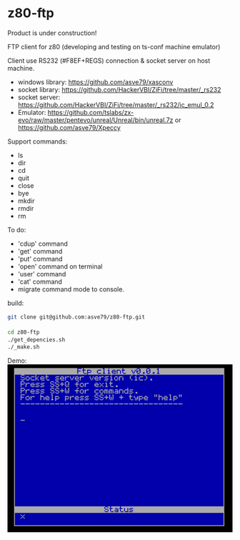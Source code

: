 # z80-ftp

Product is under construction!

FTP client for z80 (developing and testing on ts-conf machine emulator)

Client use RS232 (#F8EF+REGS) connection & socket server on host machine.

* windows library: https://github.com/asve79/xasconv
* socket library: https://github.com/HackerVBI/ZiFi/tree/master/_rs232
* socket server: https://github.com/HackerVBI/ZiFi/tree/master/_rs232/ic_emul_0.2
* Emulator: https://github.com/tslabs/zx-evo/raw/master/pentevo/unreal/Unreal/bin/unreal.7z or https://github.com/asve79/Xpeccy

Support commands:
* ls
* dir
* cd
* quit
* close
* bye
* mkdir <directory>
* rmdir <directory>
* rm <filename>

To do:
* 'cdup' command
* 'get' command
* 'put' command
* 'open' command on terminal
* 'user' command
* 'cat' command
* migrate command mode to console.

build:
```bash
git clone git@github.com:asve79/z80-ftp.git

cd z80-ftp
./get_depencies.sh
./_make.sh
```
Demo:
![Demo](https://github.com/asve79/z80-ftp/blob/master/demo/ftp-client-demo.gif)
